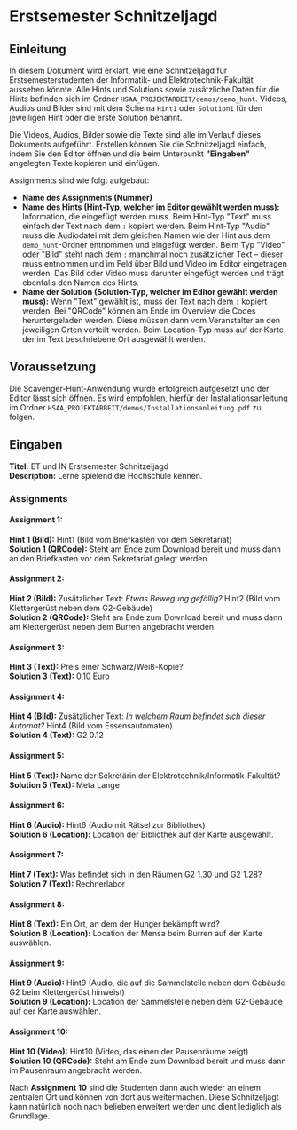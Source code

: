# Erstsemester Schnitzeljagd

## Einleitung
In diesem Dokument wird erklärt, wie eine Schnitzeljagd für Erstsemesterstudenten der Informatik- und Elektrotechnik-Fakultät aussehen könnte. Alle Hints und Solutions sowie zusätzliche Daten für die Hints befinden sich im Ordner `HSAA_PROJEKTARBEIT/demos/demo_hunt`. Videos, Audios und Bilder sind mit dem Schema `Hint1` oder `Solution1` für den jeweiligen Hint oder die erste Solution benannt. 

Die Videos, Audios, Bilder sowie die Texte sind alle im Verlauf dieses Dokuments aufgeführt. Erstellen können Sie die Schnitzeljagd einfach, indem Sie den Editor öffnen und die beim Unterpunkt **"Eingaben"** angelegten Texte kopieren und einfügen.

Assignments sind wie folgt aufgebaut:
- **Name des Assignments (Nummer)**
- **Name des Hints (Hint-Typ, welcher im Editor gewählt werden muss):** Information, die eingefügt werden muss. Beim Hint-Typ "Text" muss einfach der Text nach dem `:` kopiert werden. Beim Hint-Typ "Audio" muss die Audiodatei mit dem gleichen Namen wie der Hint aus dem `demo_hunt`-Ordner entnommen und eingefügt werden. Beim Typ "Video" oder "Bild" steht nach dem `:` manchmal noch zusätzlicher Text – dieser muss entnommen und im Feld über Bild und Video im Editor eingetragen werden. Das Bild oder Video muss darunter eingefügt werden und trägt ebenfalls den Namen des Hints. 
- **Name der Solution (Solution-Typ, welcher im Editor gewählt werden muss):** Wenn "Text" gewählt ist, muss der Text nach dem `:` kopiert werden. Bei "QRCode" können am Ende im Overview die Codes heruntergeladen werden. Diese müssen dann vom Veranstalter an den jeweiligen Orten verteilt werden. Beim Location-Typ muss auf der Karte der im Text beschriebene Ort ausgewählt werden.

## Voraussetzung
Die Scavenger-Hunt-Anwendung wurde erfolgreich aufgesetzt und der Editor lässt sich öffnen. Es wird empfohlen, hierfür der Installationsanleitung im Ordner `HSAA_PROJEKTARBEIT/demos/Installationsanleitung.pdf` zu folgen.

## Eingaben

**Titel:** ET und IN Erstsemester Schnitzeljagd  
**Description:** Lerne spielend die Hochschule kennen.  

### Assignments

#### Assignment 1:
**Hint 1 (Bild):** Hint1 (Bild vom Briefkasten vor dem Sekretariat)  
**Solution 1 (QRCode):** Steht am Ende zum Download bereit und muss dann an den Briefkasten vor dem Sekretariat gelegt werden.

#### Assignment 2:
**Hint 2 (Bild):** Zusätzlicher Text: *Etwas Bewegung gefällig?* Hint2 (Bild vom Klettergerüst neben dem G2-Gebäude)  
**Solution 2 (QRCode):** Steht am Ende zum Download bereit und muss dann am Klettergerüst neben dem Burren angebracht werden.

#### Assignment 3:
**Hint 3 (Text):** Preis einer Schwarz/Weiß-Kopie?  
**Solution 3 (Text):** 0,10 Euro

#### Assignment 4:
**Hint 4 (Bild):** Zusätzlicher Text: *In welchem Raum befindet sich dieser Automat?* Hint4 (Bild vom Essensautomaten)  
**Solution 4 (Text):** G2 0.12

#### Assignment 5:
**Hint 5 (Text):** Name der Sekretärin der Elektrotechnik/Informatik-Fakultät?  
**Solution 5 (Text):** Meta Lange

#### Assignment 6:
**Hint 6 (Audio):** Hint6 (Audio mit Rätsel zur Bibliothek)  
**Solution 6 (Location):** Location der Bibliothek auf der Karte ausgewählt.

#### Assignment 7:
**Hint 7 (Text):** Was befindet sich in den Räumen G2 1.30 und G2 1.28?  
**Solution 7 (Text):** Rechnerlabor

#### Assignment 8:
**Hint 8 (Text):** Ein Ort, an dem der Hunger bekämpft wird?  
**Solution 8 (Location):** Location der Mensa beim Burren auf der Karte auswählen.

#### Assignment 9:
**Hint 9 (Audio):** Hint9 (Audio, die auf die Sammelstelle neben dem Gebäude G2 beim Klettergerüst hinweist)  
**Solution 9 (Location):** Location der Sammelstelle neben dem G2-Gebäude auf der Karte auswählen.

#### Assignment 10:
**Hint 10 (Video):** Hint10 (Video, das einen der Pausenräume zeigt)  
**Solution 10 (QRCode):** Steht am Ende zum Download bereit und muss dann im Pausenraum angebracht werden.

Nach **Assignment 10** sind die Studenten dann auch wieder an einem zentralen Ort und können von dort aus weitermachen.
Diese Schnitzeljagt kann natürlich noch nach belieben erweitert werden und dient lediglich als Grundlage.